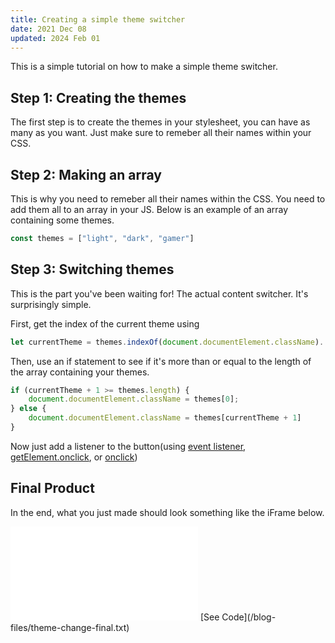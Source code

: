 ```yaml
---
title: Creating a simple theme switcher
date: 2021 Dec 08
updated: 2024 Feb 01
---
```

This is a simple tutorial on how to make a simple theme switcher.

## Step 1: Creating the themes

The first step is to create the themes in your stylesheet, you can have as many as you want. Just make sure to remeber all their names within your CSS.

## Step 2: Making an array

This is why you need to remeber all their names within the CSS. You need to add them all to an array in your JS. Below is an example of an array containing some themes.

```js
const themes = ["light", "dark", "gamer"]
```

## Step 3: Switching themes

This is the part you've been waiting for! The actual content switcher. It's surprisingly simple.

First, get the index of the current theme using 

```js
let currentTheme = themes.indexOf(document.documentElement.className).
```

Then, use an if statement to see if it's more than or equal to the length of the array containing your themes.

```js
if (currentTheme + 1 >= themes.length) {
    document.documentElement.className = themes[0];
} else {
    document.documentElement.className = themes[currentTheme + 1]
}
```

Now just add a listener to the button(using [event listener](https://developer.mozilla.org/en-US/docs/Web/API/EventTarget/addEventListener), [getElement.onclick](https://developer.mozilla.org/en-US/docs/Web/API/GlobalEventHandlers/onclick), or [onclick](https://www.w3schools.com/TAgs/att_onclick.asp))

## Final Product

In the end, what you just made should look something like the iFrame below.

<iframe id="finalProduct" src="/blog-files/theme-change-final.html" style="border:none"></iframe>
[See Code](/blog-files/theme-change-final.txt)
